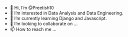 - 👋 Hi, I’m @Preetish10
- 👀 I’m interested in Data Analysis and Data Engineering. 
- 🌱 I’m currently learning Django and Javascript.
- 💞️ I’m looking to collaborate on ...
- 📫 How to reach me ...

<!---
Preetish10/Preetish10 is a ✨ special ✨ repository because its `README.md` (this file) appears on your GitHub profile.
You can click the Preview link to take a look at your changes.
--->

